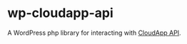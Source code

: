 # wp-cloudapp-api
A WordPress php library for interacting with [CloudApp API](http://developer.getcloudapp.com/#introduction).
